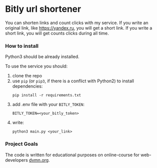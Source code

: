 # Bitly url shortener

You can shorten links and count clicks with my service.
If you write an original link, like https://yandex.ru, you will get a short link.
If you write a short link, you will get counts clicks during all time.

### How to install
Python3 should be already installed.

To use the service you should:
1) clone the repo
2) use `pip` (or `pip3`, if there is a conflict with Python2) to install dependencies:
    ```
    pip install -r requirements.txt
    ```
3) add .env file with your `BITLY_TOKEN`:
    ```
    BITLY_TOKEN=<your_bitly_token>
    ```
4) write: 
    ```
    python3 main.py <your_link>
    ```

### Project Goals

The code is written for educational purposes on online-course for web-developers [dvmn.org](https://dvmn.org/).